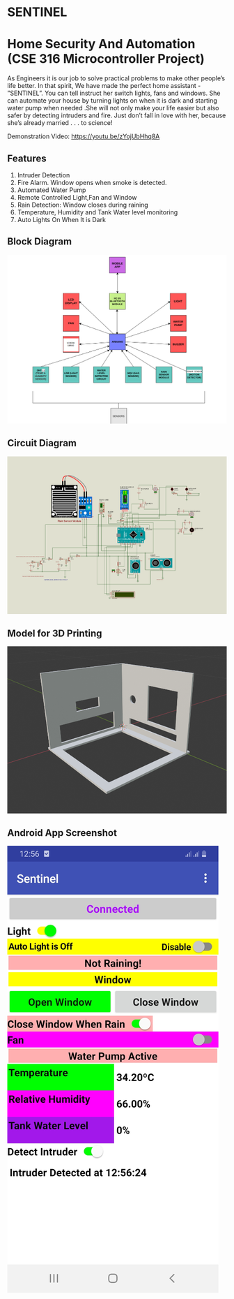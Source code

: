 # SENTINEL
# Home Security And Automation (CSE 316 Microcontroller Project)

As Engineers it is our job to solve practical problems to make other people’s life
better. In that spirit, We have made the perfect home assistant - ”SENTINEL”.
You can tell instruct her switch lights, fans and windows. She can automate your
house by turning lights on when it is dark and starting water pump when needed
.She will not only make your life easier but also safer by detecting intruders and
fire. Just don’t fall in love with her, because she’s already married . . . to science!

Demonstration Video: https://youtu.be/zYojUbHhq8A

## Features
1. Intruder Detection
2. Fire Alarm. Window opens when smoke is detected.
3. Automated Water Pump
4. Remote Controlled Light,Fan and Window
5. Rain Detection: Window closes during raining
6. Temperature, Humidity and Tank Water level monitoring
7. Auto Lights On When It is Dark

## Block Diagram 
![](Block%20Diagram/Block%20Diagram.png)

## Circuit Diagram
![](Circuit%20Diagram/Circuit%20Diagram.png)

## Model for 3D Printing
![](3d%20Model/model.png)

## Android App Screenshot
![](Android%20App/AppScreenshot.jpg)


